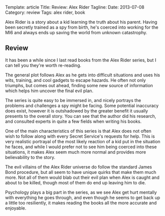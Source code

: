 Template: article
Title: Review: Alex Rider
Tagline:
Date: 2013-07-08
Category: review
Tags: alex rider, book



Alex Rider is a story about a kid learning the truth about his parent. Having been secretly trained as a spy from birth, he's coerced into working for the MI6 and always ends up saving the world from unknown catastrophy.


## Review

It has been a while since I last read books from the Alex Rider series, but I can tell you they're worth re-reading.

The general plot follows Alex as he gets into difficult situations and uses his wits, training, and cool gadgets to escape hazards. He often not only triumphs, but comes out ahead, finding some new source of information which helps him uncover the final evil plan.

The series is quite easy to be immersed in, and nicely portrays the problems and challenges a spy might be facing. Some potential inaccuracy does exist, however it is outshadowed by the greater benefit it usually presents to the overall story. You can see that the author did his research, and consulted experts in quite a few fields when writing his books.

One of the main characteristics of this series is that Alex does not often wish to follow along with every Secret Service's requests for help. This is very realistic portrayal of the most likely reaction of a kid put in the situation he faces, and while I would prefer not to see him being coerced into these situations, it makes Alex seem much more normal and provides more believability to the story.

The evil villains of the Alex Rider universe do follow the standard James Bond procedure, but all seem to have unique quirks that make them much more. Not all of them would blab out their evil plan when Alex is caught and about to be killed, though most of them do end up leaving him to die.

Psychology plays a big part in the series, as we see Alex get hurt mentally with everything he goes through, and even though he seems to get back up a little too resiliently, it makes reading the books all the more accurate and enjoyable.
